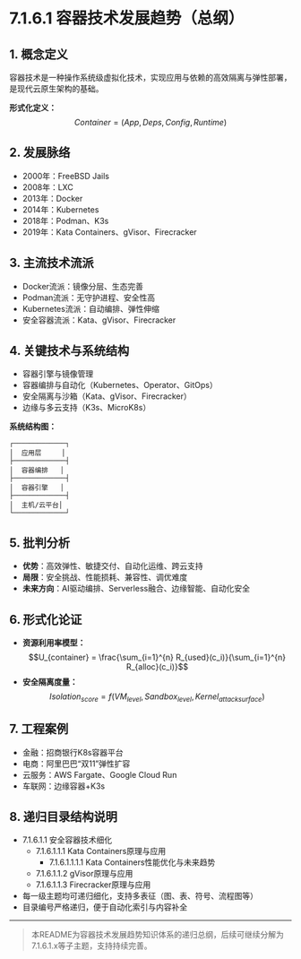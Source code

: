 # 7.1.6.1 容器技术发展趋势（总纲）

## 1. 概念定义

容器技术是一种操作系统级虚拟化技术，实现应用与依赖的高效隔离与弹性部署，是现代云原生架构的基础。

**形式化定义：**
$$Container = (App, Deps, Config, Runtime)$$

## 2. 发展脉络

- 2000年：FreeBSD Jails
- 2008年：LXC
- 2013年：Docker
- 2014年：Kubernetes
- 2018年：Podman、K3s
- 2019年：Kata Containers、gVisor、Firecracker

## 3. 主流技术流派

- Docker流派：镜像分层、生态完善
- Podman流派：无守护进程、安全性高
- Kubernetes流派：自动编排、弹性伸缩
- 安全容器流派：Kata、gVisor、Firecracker

## 4. 关键技术与系统结构

- 容器引擎与镜像管理
- 容器编排与自动化（Kubernetes、Operator、GitOps）
- 安全隔离与沙箱（Kata、gVisor、Firecracker）
- 边缘与多云支持（K3s、MicroK8s）

**系统结构图：**

```text
┌─────────────┐
│  应用层     │
├─────────────┤
│  容器编排   │
├─────────────┤
│  容器引擎   │
├─────────────┤
│  主机/云平台│
└─────────────┘
```

## 5. 批判分析

- **优势**：高效弹性、敏捷交付、自动化运维、跨云支持
- **局限**：安全挑战、性能损耗、兼容性、调优难度
- **未来方向**：AI驱动编排、Serverless融合、边缘智能、自动化安全

## 6. 形式化论证

- **资源利用率模型：**
$$U_{container} = \frac{\sum_{i=1}^{n} R_{used}(c_i)}{\sum_{i=1}^{n} R_{alloc}(c_i)}$$
- **安全隔离度量：**
$$Isolation_{score} = f(VM_{level}, Sandbox_{level}, Kernel_{attack surface})$$

## 7. 工程案例

- 金融：招商银行K8s容器平台
- 电商：阿里巴巴“双11”弹性扩容
- 云服务：AWS Fargate、Google Cloud Run
- 车联网：边缘容器+K3s

## 8. 递归目录结构说明

- 7.1.6.1.1 安全容器技术细化
  - 7.1.6.1.1.1 Kata Containers原理与应用
    - 7.1.6.1.1.1.1 Kata Containers性能优化与未来趋势
  - 7.1.6.1.1.2 gVisor原理与应用
  - 7.1.6.1.1.3 Firecracker原理与应用
- 每一级主题均可递归细化，支持多表征（图、表、符号、流程图等）
- 目录编号严格递归，便于自动化索引与内容补全

---
> 本README为容器技术发展趋势知识体系的递归总纲，后续可继续分解为7.1.6.1.x等子主题，支持持续完善。
